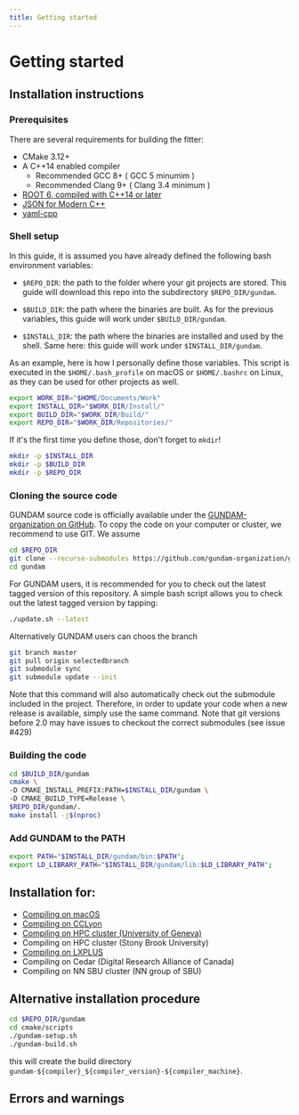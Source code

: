 ```yaml
---
title: Getting started
---
```


# Getting started

## Installation instructions

### Prerequisites

There are several requirements for building the fitter:

- CMake 3.12+
- A C++14 enabled compiler
  - Recommended GCC 8+ ( GCC 5 minumim )
  - Recommended Clang 9+ ( Clang 3.4 minimum )
- [ROOT 6, compiled with C++14 or later](https://github.com/root-project/root)
- [JSON for Modern C++](https://github.com/nlohmann/json)
- [yaml-cpp](https://github.com/jbeder/yaml-cpp)



### Shell setup

In this guide, it is assumed you have already defined the following bash environment
variables:

- `$REPO_DIR`: the path to the folder where your git projects are stored. This guide
  will download this repo into the subdirectory `$REPO_DIR/gundam`.

- `$BUILD_DIR`: the path where the binaries are built. As for the previous variables,
  this guide will work under `$BUILD_DIR/gundam`.

- `$INSTALL_DIR`: the path where the binaries are installed and used by the shell.
  Same here: this guide will work under `$INSTALL_DIR/gundam`.

As an example, here is how I personally define those variables. This script is executed
in the `$HOME/.bash_profile` on macOS or `$HOME/.bashrc` on Linux, as they can be used
for other projects as well.

```bash
export WORK_DIR="$HOME/Documents/Work"
export INSTALL_DIR="$WORK_DIR/Install/"
export BUILD_DIR="$WORK_DIR/Build/"
export REPO_DIR="$WORK_DIR/Repositories/"
```

If it's the first time you define those, don't forget to `mkdir`!

```bash
mkdir -p $INSTALL_DIR
mkdir -p $BUILD_DIR
mkdir -p $REPO_DIR
```

### Cloning the source code

GUNDAM source code is officially available under the 
[GUNDAM-organization on GitHub](https://github.com/gundam-organization/gundam).
To copy the code on your computer or cluster, we recommend to use GIT.
We assume 

```bash
cd $REPO_DIR
git clone --recurse-submodules https://github.com/gundam-organization/gundam.git
cd gundam
```

For GUNDAM users, it is recommended for you to check out the latest
tagged version of this repository. A simple bash script allows you to
check out the latest tagged version by tapping:

```bash
./update.sh --latest
```

Alternatively GUNDAM users can choos the branch

```bash
git branch master
git pull origin selectedbranch
git submodule sync
git submodule update --init
```

Note that this command will also automatically check out the submodule
included in the project. Therefore, in order to update your code when
a new release is available, simply use the same command. Note that git versions 
before 2.0 may have issues to checkout the correct submodules (see issue #429)

### Building the code

```bash
cd $BUILD_DIR/gundam
cmake \
-D CMAKE_INSTALL_PREFIX:PATH=$INSTALL_DIR/gundam \
-D CMAKE_BUILD_TYPE=Release \
$REPO_DIR/gundam/.
make install -j$(nproc)
```

### Add GUNDAM to the PATH

```bash
export PATH="$INSTALL_DIR/gundam/bin:$PATH";
export LD_LIBRARY_PATH="$INSTALL_DIR/gundam/lib:$LD_LIBRARY_PATH";

```

## Installation for:

- [Compiling on macOS ](https://github.com/gundam-organization/gundam/blob/main/resources/doc/guides/installOnMacOs.md)
- [Compiling on CCLyon ](https://github.com/gundam-organization/gundam/blob/main/resources/doc/guides/installOnCCLyon.md)
- [Compiling on HPC cluster (University of Geneva)](https://github.com/gundam-organization/gundam/blob/main/resources/doc/guides/installOnHpc.md)
- Compiling on HPC cluster (Stony Brook University)
- [Compiling on LXPLUS](https://github.com/gundam-organization/gundam/blob/main/resources/doc/guides/installOnLXPLUS.md)
- Compiling on Cedar (Digital Research Alliance of Canada)
- Compiling on NN SBU cluster (NN group of SBU)

## Alternative installation procedure

```bash
cd $REPO_DIR/gundam
cd cmake/scripts
./gundam-setup.sh
./gundam-build.sh
```

this will create the build directory `gundam-${compiler}_${compiler_version}-${compiler_machine}`.
## Errors and warnings